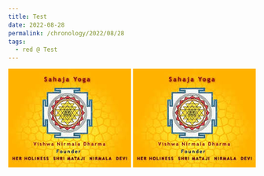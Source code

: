 ```yaml
---
title: Test
date: 2022-08-28
permalink: /chronology/2022/08/28
tags:
  - red @ Test
---
```


<div style="text-align: left"><img src="/images/image1.png" width="250" /> <img src="/images/image1.png" width="250" /></div><br>